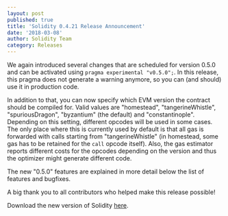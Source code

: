 ```yaml
---
layout: post
published: true
title: 'Solidity 0.4.21 Release Announcement'
date: '2018-03-08'
author: Solidity Team
category: Releases
---
```


We again introduced several changes that are scheduled for version 0.5.0 and can be activated using `pragma experimental "v0.5.0";`. In this release, this pragma does not generate a warning anymore, so you can (and should) use it in production code.

In addition to that, you can now specify which EVM version the contract should be compiled for. Valid values are "homestead", "tangerineWhistle", "spuriousDragon", "byzantium" (the default) and "constantinople". Depending on this setting, different opcodes will be used in some cases. The only place where this is currently used by default is that all gas is forwarded with calls starting from "tangerineWhistle" (in homestead, some gas has to be retained for the ``call`` opcode itself). Also, the gas estimator reports different costs for the opcodes depending on the version and thus the optimizer might generate different code.

The new "0.5.0" features are explained in more detail below the list of features and bugfixes.



A big thank you to all contributors who helped make this release possible!

Download the new version of Solidity [here](https://github.com/ethereum/solidity/releases/tag/v0.4.21).
  
